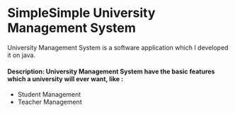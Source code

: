 # SimpleSimple University Management System

University Management System is a software application which I developed it on java.
#### Description: University Management System have the basic features which a university will ever want, like :

* Student Management
* Teacher Management

